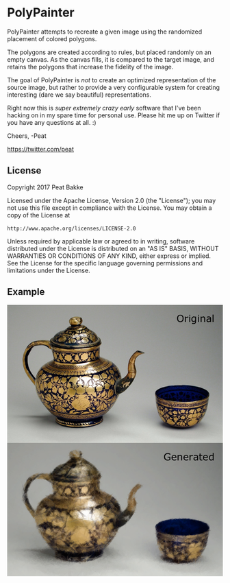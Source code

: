 # PolyPainter

PolyPainter attempts to recreate a given image using the randomized placement of colored polygons.

The polygons are created according to rules, but placed randomly on an empty canvas. As the canvas fills, it is compared to the target image, and retains the polygons that increase the fidelity of the image.

The goal of PolyPainter is *not* to create an optimized representation of the source image, but rather to provide a very configurable system for creating interesting (dare we say beautiful) representations.

Right now this is _super extremely crazy early_ software that I've been hacking on in my spare time for personal use. Please hit me up on Twitter if you have any questions at all. :)

Cheers,
-Peat

https://twitter.com/peat

## License

Copyright 2017 Peat Bakke

Licensed under the Apache License, Version 2.0 (the "License");
you may not use this file except in compliance with the License.
You may obtain a copy of the License at

    http://www.apache.org/licenses/LICENSE-2.0

Unless required by applicable law or agreed to in writing, software
distributed under the License is distributed on an "AS IS" BASIS,
WITHOUT WARRANTIES OR CONDITIONS OF ANY KIND, either express or implied.
See the License for the specific language governing permissions and
limitations under the License.

## Example

![Example Image](original-vs-generated.png)
